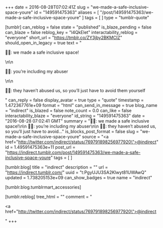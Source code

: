 +++
date = 2016-08-28T07:02:41Z
slug = "we-made-a-safe-inclusive-space-youre"
id = "149591475363"
aliases = [ "/post/149591475363/we-made-a-safe-inclusive-space-youre" ]
tags = [ ]
type = "tumblr-quote"

[tumblr]
can_reblog = false
state = "published"
is_blaze_pending = false
can_blaze = false
reblog_key = "l4QkElet"
interactability_reblog = "everyone"
short_url = "https://tmblr.co/ZY3jby2BKMCIZ"
should_open_in_legacy = true
text = "<p>👩🏻: we made a safe inclusive space!</p>\n\n<p>👩🏾: you’re including my abuser</p>\n\n<p>👩🏻: they haven&rsquo;t abused us, so you&rsquo;ll just have to avoid them yourself</p>"
can_reply = false
display_avatar = true
type = "quote"
timestamp = 1.472367761e+09
format = "html"
can_send_in_message = true
blog_name = "indirect"
is_blazed = false
note_count = 0.0
can_like = false
interactability_blaze = "everyone"
id_string = "149591475363"
date = "2016-08-28 07:02:41 GMT"
summary = "👩🏻: we made a safe inclusive space!\n\n 👩🏾: you’re including my abuser\n\n 👩🏻: they haven’t abused us, so you’ll just have to avoid..."
is_blocks_post_format = false
slug = "we-made-a-safe-inclusive-space-youre"
source = "<a href=\"http://twitter.com/indirect/status/769791898256977920\">@indirect</a>"
id = 1.49591475363e+11
post_url = "https://indirect.tumblr.com/post/149591475363/we-made-a-safe-inclusive-space-youre"
tags = [ ]

[tumblr.blog]
title = "indirect"
description = ""
url = "https://indirect.tumblr.com/"
uuid = "t:PgyUJU3SA2Klwyt81UWAwQ"
updated = 1.738205153e+09
can_show_badges = true
name = "indirect"

[tumblr.blog.tumblrmart_accessories]

[tumblr.reblog]
tree_html = ""
comment = "<p><a href=\"http://twitter.com/indirect/status/769791898256977920\">@indirect</a></p>"
+++
